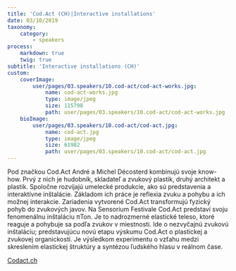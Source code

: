 ```yaml
---
title: 'Cod.Act (CH)|Interactive installations'
date: 03/10/2019
taxonomy:
    category:
        - speakers
process:
    markdown: true
    twig: true
subtitle: 'Interactive installations (CH)'
custom:
    coverImage:
        user/pages/03.speakers/10.cod-act/cod-act-works.jpg:
            name: cod-act-works.jpg
            type: image/jpeg
            size: 115798
            path: user/pages/03.speakers/10.cod-act/cod-act-works.jpg
    bioImage:
        user/pages/03.speakers/10.cod-act/cod-act.jpg:
            name: cod-act.jpg
            type: image/jpeg
            size: 61982
            path: user/pages/03.speakers/10.cod-act/cod-act.jpg
---
```


Pod značkou Cod.Act André a Michel Décosterd kombinujú svoje know-how. Prvý z nich je hudobník, skladateľ a zvukový plastik, druhý architekt a plastik. Spoločne rozvíjajú umelecké produkcie, ako sú predstavenia a interaktívne inštalácie. Základom ich práce je reflexia zvuku a pohybu a ich možnej interakcie. Zariadenia vytvorené Cod.Act transformujú fyzický pohyb do zvukových javov. 
Na Sensorium Festivale Cod.Act predstaví svoju fenomenálnu inštaláciu πTon. Je to nadrozmerné elastické teleso, ktoré reaguje a pohybuje sa podľa zvukov v miestnosti. Ide o nezvyčajnú zvukovú inštaláciu; predstavujúcu novú etapu výskumu Cod.Act o plastickej a zvukovej organickosti. Je výsledkom experimentu o vzťahu medzi skreslením elastickej štruktúry a syntézou ľudského hlasu v reálnom čase.

[Codact.ch](https://codact.ch/en/)

